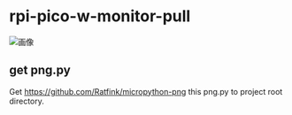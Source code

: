# rpi-pico-w-monitor-pull

![画像](https://media.ytyng.com/20230121/0a9b08a399784778a8ecc7658325dd25.jpg)

## get png.py

Get https://github.com/Ratfink/micropython-png
this png.py to project root directory.



